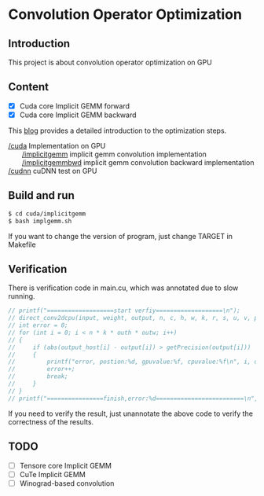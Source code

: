 # Convolution Operator Optimization
## Introduction

This project is about convolution operator optimization on GPU

## Content
 - [x] Cuda core Implicit GEMM forward
 - [x] Cuda core Implicit GEMM backward

This [blog](https://zhuanlan.zhihu.com/p/661879423) provides a detailed introduction to the optimization steps.

[/cuda](https://github.com/Qwesh157/conv_op_optimization/tree/main/cuda) Implementation on GPU  
&emsp;&emsp;[/implicitgemm](https://github.com/Qwesh157/conv_op_optimization/tree/main/cuda/implicitgemm) implicit gemm convolution implementation  
&emsp;&emsp;[/implicitgemmbwd](https://github.com/Qwesh157/conv_op_optimization/tree/main/cuda/implicitgemmbwd) implicit gemm convolution backward implementation  
[/cudnn](https://github.com/Qwesh157/conv_op_optimization/tree/main/cudnn) cuDNN test on GPU  

## Build and run

```bash
$ cd cuda/implicitgemm
$ bash implgemm.sh
```

If you want to change the version of program, just change TARGET in Makefile

## Verification

There is verification code in main.cu, which was annotated due to slow running.
```cpp
// printf("===================start verfiy===================\n");
// direct_conv2dcpu(input, weight, output, n, c, h, w, k, r, s, u, v, p, q);
// int error = 0;
// for (int i = 0; i < n * k * outh * outw; i++)
// {
//     if (abs(output_host[i] - output[i]) > getPrecision(output[i]))
//     {
//         printf("error, postion:%d, gpuvalue:%f, cpuvalue:%f\n", i, output_host[i], output[i]);
//         error++;
//         break;
//     }
// }
// printf("================finish,error:%d=========================\n", error);
```
If you need to verify the result, just unannotate the above code to verify the correctness of the results.

## TODO
 - [ ] Tensore core Implicit GEMM
 - [ ] CuTe Implicit GEMM
 - [ ] Winograd-based convolution
